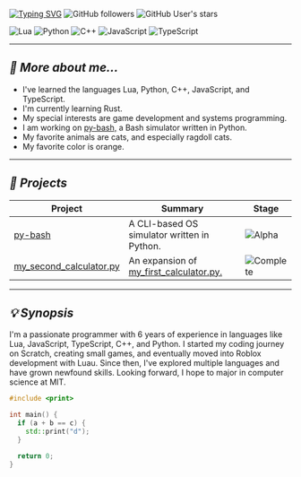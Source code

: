 [![Typing SVG](https://readme-typing-svg.demolab.com?font=Fira+Code&size=40&pause=1000&color=FFFFFF&center=true&width=1000&height=65&lines=Hi!+I'm+ARagdollCat.;Pre-major+in+Software+Engineering;6+years+of+experience)](https://git.io/typing-svg)
![GitHub followers](https://img.shields.io/github/followers/ARagdollCat) ![GitHub User's stars](https://img.shields.io/github/stars/ARagdollCat)

![Lua](https://img.shields.io/badge/Lua-2C2D72?style=for-the-badge&logo=lua&logoColor=white)
![Python](https://img.shields.io/badge/Python-3776AB?style=for-the-badge&logo=python&logoColor=white)
![C++](https://img.shields.io/badge/C++-00599C?style=for-the-badge&logo=cplusplus&logoColor=white)
![JavaScript](https://img.shields.io/badge/JavaScript-F7DF1E?style=for-the-badge&logo=javascript&logoColor=black)
![TypeScript](https://img.shields.io/badge/TypeScript-3178C6?style=for-the-badge&logo=typescript&logoColor=white)

---

## *🌲 More about me...*
- I've learned the languages Lua, Python, C++, JavaScript, and TypeScript.
- I'm currently learning Rust.
- My special interests are game development and systems programming.
- I am working on [py-bash,](https://github.com/ARagdollCat/py-bash) a Bash simulator written in Python.
- My favorite animals are cats, and especially ragdoll cats.
- My favorite color is orange.

---

## *🚀 Projects*
| Project | Summary | Stage |
| ------- | ------- | ------ |
| [py-bash](https://github.com/ARagdollCat/py-bash) | A CLI-based OS simulator written in Python. | ![Alpha](https://img.shields.io/badge/Stage-Alpha-yellow) |
| [my_second_calculator.py](https://github.com/ARagdollCat/my_second_calculator.py) | An expansion of [my_first_calculator.py.](https://github.com/AceLewis/my_first_calculator.py) | ![Complete](https://img.shields.io/badge/Stage-Complete-green)

---

## *💡 Synopsis*
I'm a passionate programmer with 6 years of experience in languages like Lua, JavaScript, TypeScript, C++, and Python. I started my coding journey on Scratch, creating small games, and eventually moved into Roblox development with Luau. Since then, I've explored multiple languages and have grown newfound skills. Looking forward, I hope to major in computer science at MIT.
```cpp
#include <print>

int main() {
  if (a + b == c) {
    std::print("d");
  }

  return 0;
} 
```
